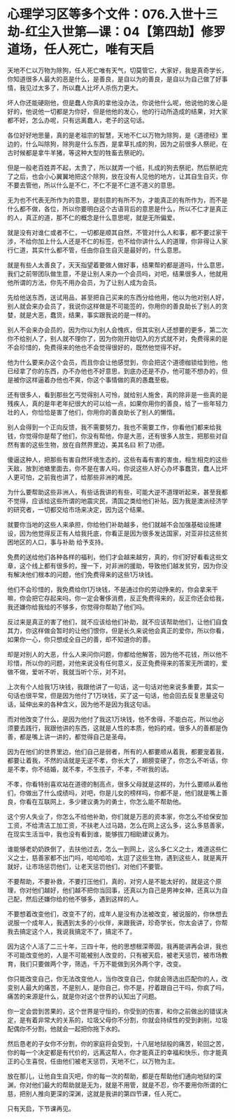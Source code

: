# 心理学习区等多个文件：076.入世十三劫-红尘入世第—课：04【第四劫】修罗道场，任人死亡，唯有天启

天地不仁以万物为除狗，任人死亡唯有天气，切莫管它，大家好，我是真奇学长，你知道很多人最大的恶是什么，是善良，是自以为的善良，是自以为自己做了好事情，我见过太多了，所以蠢人比坏人杀伤力更大。

坏人你还能硬刚他，但是蠢人你真的拿他没办法，你说他什么呢，他说他的发心是好的，他说他一切都是为你好，但是他他的发心，他的行动所造成的结果，对大家都不好，怎么办呢，只有远离蠢人，老子的这句话。

各位好好地思量，真的是老祖宗的智慧，天地不仁以万物为除狗，是《道德经》里边的，什么叫除狗，除狗是什么东西，是拿草扎成的狗，因为之前很多人祭祀，在古时候都是拿牛羊猪，等这种大型的牲畜去祭祀的。

但是一般老百姓弄不起，太贵了，所以就弄一个纸，扎成的狗去祭祀，然后祭祀完了之后，也会小心翼翼地把这个除狗，放在没有人见他的地方，让其自生自灭，你不要去管他，所以什么是不仁，不仁不是不仁道不道义的意思。

无为也不代表无所作为的意思，是刻意的有所不为，才能真正的有所作为，而不是什么都不做，各位，所以你要明白这个古语背后的意思是什么，所以不仁才是真正的人，真正的道，那不仁的概念是什么意思呢，就是无所偏爱。

就是没有对谁仁或者不仁，一切都是顺其自然，不管对什么人和事，都不要过家干涉，不给你加上什么人还是不仁的标签，也不给你讲什么人的道理，你非得让人家行仁道，其实什么都不管，任由你自生自灭是最好的，什么意思。

就是有些人太善良了，天天指望着要做人做好事，结果帮的都是道吗，什么意思，我们之前带团队做生意，不是让别人来办一个会员吗，对吧，结果很多人，他就用他所谓的方法，你先不用办会员，为了让别人成为会员。

先给他送东西，送试用品，甚至把自己买来的东西分给他用，他以为他对别人好，别人就会来办会员了，我说你这样做是不可能签的，你用你的善良助长了别人的贪婪，就是大恶，蠢货，结果，事实跟我说的是一样的。

别人不会来办会员的，因为你以为别人会愧疚，但其实别人还想要的更多，第二次你不给别人了，别人就不理你了，因为你刚开始切入的方式就不对，免费得来的是不会珍惜的，免费得来的他也不会觉得很好的，既然他觉得不好。

他为什么要来办这个会员，而且你会让他感觉到，你会把这个道德枷锁给到他，他已经拿了你的东西，办不办他也不好意思，到底办还是不办，他可能不想办的，但是被你这样逼着办他也不爽，你这个事情做的真的愚蠢至极。

还有很多人，看到那些乞丐觉得别人可怜，就给别人施舍，真的除非是一些真的是残疾人，真的是年老年纪很大的可以给一点，如果你用你的善良，给了一些年轻力壮的人，你恰恰是害了他们，你用你的善良助长了别人的懒惰。

别人会得到一个正向反馈，我不需要努力，我也不需要工作，你看他们都来给我钱，你觉得你是帮了他们，你没有帮他，你是大恶，还有很多人放生，把那些对自然有害的这些生物，放在自然界里边，美其名曰 积了功德。

傻逼这种人，把那些有害自然环境生态的，这些有毒有害的害虫，相生相克的这些天敌，放到池塘里面去，你不是在害人吗，你说这些人好心办坏事蠢货，蠢人比坏人更可怕，之前我也讲了，给那些非洲的难民。

为什么要帮助这些非洲人，有些话我讲的有些，可能大逆不道理听起来，甚至我都不觉得，应该给这些所谓的地震灾民，清国之类给他们补贴，因为我是澳派经济学的研究者，一切都交给市场来决定，因为这个结果。

就要你当地的这些人来承担，你给他们补助越多，他们就越不会加强基础设施建设，因为他觉得反正有人给我托底，你看正是因为很多发达国家，对亚非拉这些贫困地区的人口，事与补助 给予支持。

免费的送给他们各种各样的福利，他们才会越来越穷，真的，你们好好看看这些文章，这个线上都有很多的，搜一下，对非洲的援助，导致他们越发贫穷，因为你没有解决他们根本的问题，他们免费得来的这些1万块钱。

他们不会珍惜的，我免费给你1万块钱，不是通过你的劳动挣来的，你会拿来干嘛，你会把它存起来吗，你一定会奢侈消费，反正免费得来的，反正你还会给我，我还嫌你给我给的不够多，你觉得你帮助了他们吗。

反过来是真正的害了他们，就不应该给他们补助，就不应该帮助他们，让他们自食其力，你这样做会暂时的让他们恨你，但是长久来说他会真正的爱你，所以你看，如果你一心，你只想成全自己的善，却不知道你的善。

却是对别人的大恶，什么人来问你问题，你都给他解答，因为他不花钱，所以他不珍惜，所以你的问题，对他来说没有任何意义，反正免费得来的答案无所谓的，爱做不做，爱听不听，我就当听个乐，对不对。

上次有个人给我1万块钱，我跟他讲了一句话，这一句话对他来说多重要，其实一句话也很平常，但是因为他付了1万块钱，买了这一句话，他会回去反复思量这句话，延伸出来的各种含义，因为他不是因为我这句话。

而对他改变了什么，是因为他付了我这1万块钱，他不舍得，不能白花，所以他必须要去践行，我跟他讲的东西，这就是人性的本质，他妈的戒，很多人的善都是伪善，都是嘴上讲一讲的，都觉得自己是圣母。

因为在他们的世界里边，他们自己是弱者，所有的人都要顺从着我，都要宠着我，都要让着我，不然的话就是无逆不孝，你长大了，翅膀变硬了，你怎么不听话，你是不孝，你不结婚，就不孝，不生孩子，不孝，不听我的话。

不孝，你看特别喜欢站在道德的制高点，很多父母就是这样的，为什么要顺从着他们，你做出了什么成绩吗，对吧，你是儿女的榜样吗，你都不是，他们就是嘴上善良，你看在互联网上，多少建议勇为的勇士，你怎么能不帮助他。

这个穷人失业了，你怎么不给他补助，你们就是万恶的资本家，你怎么不给保安加工资，不给清洁工加工资，不扶老人过马路，怎么在网上这么多，这么多慈善家，在现实生活当中，我也没有看到谁，能够拔刀相助建议勇为。

谁能够老奶奶跌倒了，去扶他过去，怎么一到网上，这么多仁义之士，难道这些仁义之士，慈善家都不出门吗，哈哈哈哈，太逗了这些生物，遇到这些人，就是离开就好，让市场惩罚他们，让老天惩罚他们，对他们不要管。

不要帮助，不要补救，不要打压他们，真的，对穷人是不能太好的，就是这个原理，你对他们越好，他们越不把你当回事，还真以为自己是男神女神，还真以为自己配，然后还嫌你给的他不够多，遇到这样的人。

不要想着改变他们，改变不了的，成年人是没有办法被改变，被说服的，你休想去说服一个成年人，我遇到太多的小伙伴，来跟我讲，珍奇学长，你太会讲了，你帮我去搞定这个人，我说我搞定不了，搞定不了。

因为这个人活了二三十年，三四十年，他的思想根深蒂固，我再能讲再会讲，我也不可能改变他的，人是不可能被别人改变的，只有被天启，被老天惩罚，被市场教育，我们只要做两个字，筛选，千万不能做到另外两个字，改变。

你只能改变自己，你无法改变他人，当你改变自己，你就会筛选出匹配你的人，改变别人最大的痛苦，不是别人，是你自己，你不是，拧着跟自己干吗，你疯了吗，痛苦的来源是什么，就是你对这个世界的认知出了问题。

你一定会尝到苦果的，这个世界是守恒的，你受到的伤害，和你之前做出的错误决定，是有着非常大的关系的，垃圾父母你不分割，你就会持续性的受到剥削，垃圾配偶你不分割，他就会一起把你拖下水的。

然后恳老的子女你不分割，你的家庭将会受到，十八层地狱般的痛苦，轮回之苦，你的每一个决定都是有代价的，远离这帮人，你才能真正的幸福和快乐，你才能真正的心生喜悦，任由他们被老天惩罚，天地不仁，以万物为主。

放在那儿，让他自生自灭吧，你的每一次的帮助，都是在帮助他们通向地狱的深渊，你对他们最大的帮助就是无为，就是不用管，就是不忍，你不要用你所谓的仁慈，把别人推向更深的深渊，这就是我讲的第四节课，任人死亡。

只有天启，下节课再见。